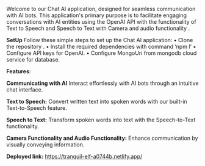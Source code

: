 Welcome to our Chat AI application, designed for seamless communication with AI bots. This application's primary purpose is to facilitate engaging conversations with AI entities using the OpenAI API with the functionality of Text to Speech and Speech to Text with Camera and audio functionality .


**SetUp**
Follow these simple steps to set up the Chat AI application:
•	Clone the repository .
•	Install the required dependencies with command
‘npm I’
•	Configure API keys for OpenAI.
•	Configure MongoUri from mongodb cloud service for database.



**Features**:



**Communicating with AI**
Interact effortlessly with AI bots through an intuitive chat interface.

**Text to Speech:**
Convert written text into spoken words with our built-in Text-to-Speech feature.

**Speech to Text:**
Transform spoken words into text with the Speech-to-Text functionality.


**Camera Functionality and Audio Functionality:**
Enhance communication by visually conveying information.



**Deployed link:**
https://tranquil-elf-a0744b.netlify.app/
